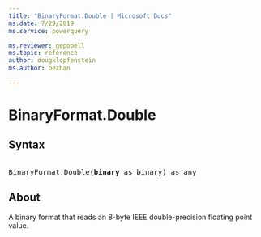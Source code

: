 ```yaml
---
title: "BinaryFormat.Double | Microsoft Docs"
ms.date: 7/29/2019
ms.service: powerquery

ms.reviewer: gepopell
ms.topic: reference
author: dougklopfenstein
ms.author: bezhan

---
```

# BinaryFormat.Double

## Syntax

<pre>  
BinaryFormat.Double(<b>binary</b> as binary) as any 
</pre>
  
## About  
A binary format that reads an 8-byte IEEE double-precision floating point value. 
